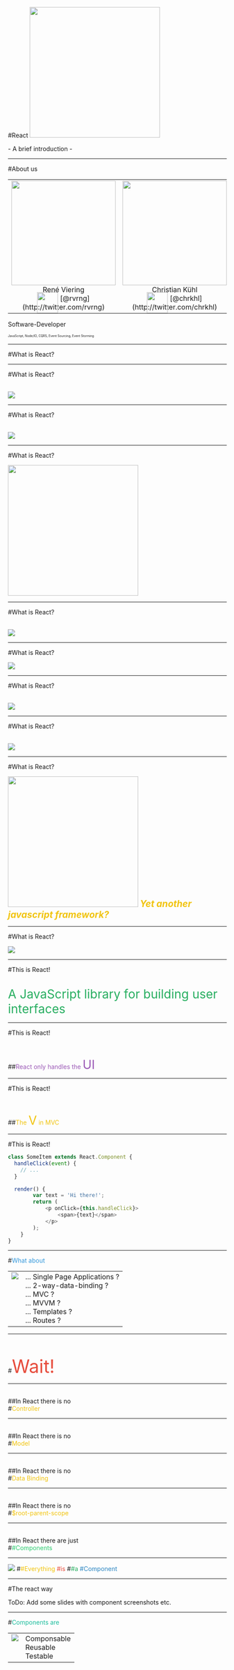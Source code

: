 #React
<img src='/img/react-logo.png' style='border:none;height:300px' />

\- A brief introduction -

---

#About us
<table>
  <tr>
    <td style='text-align:center;'>
      <img src='img/revrng.png' style='width:240px' />
      <br />
      René Viering
      <div style='margin-top:-32px'>
        <img src='img/twitter-icon.svg' style='height:48px;border:none;background:transparent;position:relative;top:28px;' />
        [@rvrng](http://twitter.com/rvrng)
      </div>
    </td>
    <td style='text-align:center;'>
      <img src='img/chrkhl.png' style='width:240px' />
      <br />
      Christian Kühl
      <div style='margin-top:-32px'>
        <img src='img/twitter-icon.svg' style='height:48px;border:none;background:transparent;position:relative;top:28px;' />
        [@chrkhl](http://twitter.com/chrkhl)
      </div>
    </td>
  </tr>
</table>

Software-Developer

<span style='font-size:50%'>JavaScript, Node/IO, CQRS, Event Sourcing, Event Storming</span>

---

#What is React?

---


#What is React?

<br />
<img src='img/backbone.png' style='border:none;background:transparent' />

---

#What is React?

<br />
<img src='img/knockout.png' style='border:none;background:transparent' />

---

#What is React?

<img src='img/angular.png' style='border:none;background:transparent;height:300px' />

---

#What is React?

<br />
<img src='img/ember.png' style='border:none;background:transparent' />

---

#What is React?

<img src='img/meteor.png' style='border:none;background:transparent;' />

---

#What is React?

<br />
<img src='img/batman.png' style='border:none;background:white' />

---

#What is React?

<br />
<img src='img/laxar.svg' style='border:none;background:transparent' />

---

#What is React?

<img src='img/why_face_meme.jpg' style='border:none;height:300px' />

<span style='color:#f1c40f;font-size:150%;font-weight:bold;font-style:italic'>
  Yet another javascript framework?
</span>

---

#What is React?

<img src='img/stahp.jpg' style='border:none;' />

---

#This is React!

<br />
<div style='color:#27ae60;font-size:200%;'>
  A JavaScript library for building user interfaces
</div>

---

#This is React!

<br />
<br />
##<span style='color:#9b59b6'>React only handles the <span style='font-size:200%'>UI</span></span>

---

#This is React!

<br />
<br />
##<span style='color:#f1c40f'>The <span style='font-size:200%'>V</span> in MVC</span>

---


#This is React!

``` javascript
class SomeItem extends React.Component {
  handleClick(event) {
    // ...
  }

  render() {
        var text = 'Hi there!';
        return (
            <p onClick={this.handleClick}>
                <span>{text}</span>
            </p>
        );
    }
}
```

---

#<span style='color:#3498db'>What about</span>

<table style='width:100%'>
  <tr>
    <td style='vertical-align:top;text-align:right;'>
      <img src='img/seriously.png' style='border:none;background:white;display:inline' />
    </td>
    <td style='vertical-align:top;text-align:left;'>
      ... Single Page Applications ?<br />
      ... 2-way-data-binding ?<br />
      ... MVC ?<br />
      ... MVVM ?<br />
      ... Templates ?<br />
      ... Routes ?<br />
    </td>
  </tr>
</table>

---

<br />
<br />
#<span style='color:#e74c3c;font-size:300%;'>Wait!</span>

---

<br />
##In React there is no

<br />
#<span style='color:#f1c40f'>Controller</span>

---

<br />
##In React there is no

<br />
#<span style='color:#f1c40f'>Model</span>

---

<br />
##In React there is no

<br />
#<span style='color:#f1c40f'>Data Binding</span>

---

<br />
##In React there is no

<br />
#<span style='color:#f1c40f'>$root-parent-scope</span>

---

<br />
##In React there are just

<br />
#<span style='color:#2ecc71'>#Components</span>

---

<img src='img/all-the-things.png' style='border:none;' />
#<span style='color:#f1c40f'>#Everything</span> <span style='color:#e74c3c'>#is</span>
#<span style='color:#27ae60'>#a</span> <span style='color:#2b85c1'>#Component</span>

---

#The react way

ToDo: Add some slides with component screenshots etc.

---

#<span style='color:#1abc9c'>Components are</span>

<table style='width:100%'>
  <tr>
    <td style='vertical-align:top;text-align:right;'>
      <img src='img/thinking.png' style='border:none;background:white;display:inline' />
    </td>
    <td style='vertical-align:top;text-align:left;'>
      Componsable<br />
      Reusable<br />
      Testable<br />
    </td>
  </tr>
</table>

